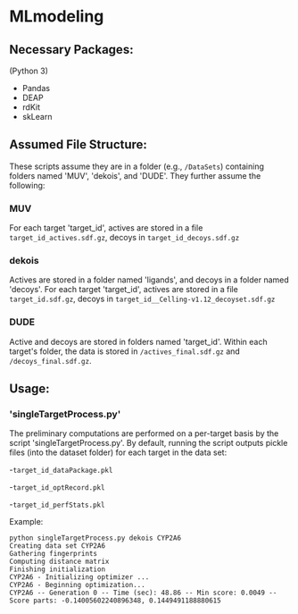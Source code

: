 # MLmodeling
## Necessary Packages:
(Python 3)
  - Pandas
  - DEAP
  - rdKit
  - skLearn

## Assumed File Structure:

These scripts assume they are in a folder (e.g., ```/DataSets```) containing folders named 'MUV', 'dekois', and 'DUDE'.
They further assume the following:

### MUV
For each target 'target_id', actives are stored in a file ```target_id_actives.sdf.gz```,
decoys in ```target_id_decoys.sdf.gz```

### dekois
Actives are stored in a folder named 'ligands', and decoys in a folder named 'decoys'.
For each target 'target_id', actives are stored in a file ```target_id.sdf.gz```,
decoys in ```target_id__Celling-v1.12_decoyset.sdf.gz```

### DUDE
Active and decoys are stored in folders named 'target_id'.
Within each target's folder, the data is stored in ```/actives_final.sdf.gz``` and ```/decoys_final.sdf.gz```.


## Usage:

### 'singleTargetProcess.py'
The preliminary computations are performed on a per-target basis by the script 'singleTargetProcess.py'. 
By default, running the script outputs pickle files (into the dataset folder) for each target in the data set:

  -```target_id_dataPackage.pkl```
  
  -```target_id_optRecord.pkl```
    
  -```target_id_perfStats.pkl```

Example:
```
python singleTargetProcess.py dekois CYP2A6
Creating data set CYP2A6
Gathering fingerprints
Computing distance matrix
Finishing initialization
CYP2A6 - Initializing optimizer ...
CYP2A6 - Beginning optimization...
CYP2A6 -- Generation 0 -- Time (sec): 48.86 -- Min score: 0.0049 -- Score parts: -0.14005602240896348, 0.1449491188880615
```
